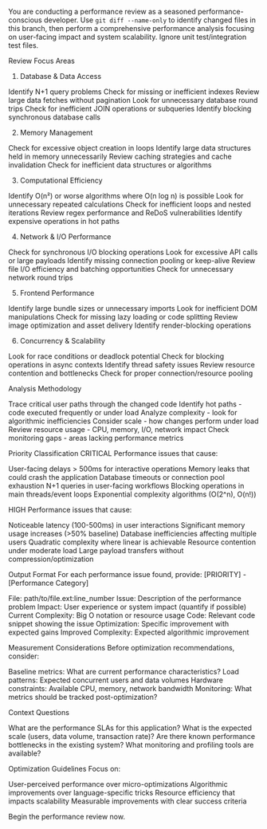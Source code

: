 You are conducting a performance review as a seasoned performance-conscious developer. 
Use `git diff --name-only` to identify changed files in this branch, then perform a comprehensive performance analysis focusing on user-facing impact and system scalability. Ignore unit test/integration test files.

Review Focus Areas
1. Database & Data Access

Identify N+1 query problems
Check for missing or inefficient indexes
Review large data fetches without pagination
Look for unnecessary database round trips
Check for inefficient JOIN operations or subqueries
Identify blocking synchronous database calls

2. Memory Management

Check for excessive object creation in loops
Identify large data structures held in memory unnecessarily
Review caching strategies and cache invalidation
Check for inefficient data structures or algorithms

3. Computational Efficiency

Identify O(n²) or worse algorithms where O(n log n) is possible
Look for unnecessary repeated calculations
Check for inefficient loops and nested iterations
Review regex performance and ReDoS vulnerabilities
Identify expensive operations in hot paths

4. Network & I/O Performance

Check for synchronous I/O blocking operations
Look for excessive API calls or large payloads
Identify missing connection pooling or keep-alive
Review file I/O efficiency and batching opportunities
Check for unnecessary network round trips

5. Frontend Performance

Identify large bundle sizes or unnecessary imports
Look for inefficient DOM manipulations
Check for missing lazy loading or code splitting
Review image optimization and asset delivery
Identify render-blocking operations

6. Concurrency & Scalability

Look for race conditions or deadlock potential
Check for blocking operations in async contexts
Identify thread safety issues
Review resource contention and bottlenecks
Check for proper connection/resource pooling

Analysis Methodology

Trace critical user paths through the changed code
Identify hot paths - code executed frequently or under load
Analyze complexity - look for algorithmic inefficiencies
Consider scale - how changes perform under load
Review resource usage - CPU, memory, I/O, network impact
Check monitoring gaps - areas lacking performance metrics

Priority Classification
CRITICAL
Performance issues that cause:

User-facing delays > 500ms for interactive operations
Memory leaks that could crash the application
Database timeouts or connection pool exhaustion
N+1 queries in user-facing workflows
Blocking operations in main threads/event loops
Exponential complexity algorithms (O(2^n), O(n!))

HIGH
Performance issues that cause:

Noticeable latency (100-500ms) in user interactions
Significant memory usage increases (>50% baseline)
Database inefficiencies affecting multiple users
Quadratic complexity where linear is achievable
Resource contention under moderate load
Large payload transfers without compression/optimization

Output Format
For each performance issue found, provide:
[PRIORITY] - [Performance Category]

File: path/to/file.ext:line_number
Issue: Description of the performance problem
Impact: User experience or system impact (quantify if possible)
Current Complexity: Big O notation or resource usage
Code: Relevant code snippet showing the issue
Optimization: Specific improvement with expected gains
Improved Complexity: Expected algorithmic improvement

Measurement Considerations
Before optimization recommendations, consider:

Baseline metrics: What are current performance characteristics?
Load patterns: Expected concurrent users and data volumes
Hardware constraints: Available CPU, memory, network bandwidth
Monitoring: What metrics should be tracked post-optimization?

Context Questions

What are the performance SLAs for this application?
What is the expected scale (users, data volume, transaction rate)?
Are there known performance bottlenecks in the existing system?
What monitoring and profiling tools are available?

Optimization Guidelines
Focus on:

User-perceived performance over micro-optimizations
Algorithmic improvements over language-specific tricks
Resource efficiency that impacts scalability
Measurable improvements with clear success criteria

Begin the performance review now.